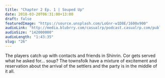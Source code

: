 ```yaml
---
title: "Chapter 2 Ep. 1 | Souped Up"
date: 2018-03-20T06:31:00+13:00
draft: false
featuredImage: "https://source.unsplash.com/LoGnr-w1D8E/1600x900"
audioLink: "http://media.blubrry.com/casualrp/podcast.casualrp.com/public/26%20_%20Souped%20Up.mp3"
audioSize: "142000000"
audioLength: "1:43:35"
slug: "26"
---
```


The players catch up with contacts and friends in Shinrin. Cor gets served what he asked for... soup?
The townsfolk have a mixture of excitement and reservation about the arrival of the settlers and the party is in the middle of it all.
